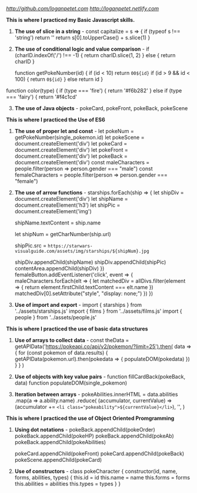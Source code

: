*http://github.com/loganpetet.com*
*http://loganpetet.netlify.com*


**This is where I practiced my Basic Javascript skills.**

1. **The use of slice in a string** - const capitalize = s => {
    if (typeof s !== 'string') return ''
    return s[0].toUpperCase() + s.slice(1)
}

2. **The use of conditional logic and value comparison** - if (charID.indexOf('/') !== -1) {
        return charID.slice(1, 2)
    } else {
        return charID
    }

    function getPokeNumber(id) {
    if (id < 10) return `00${id}`
    if (id > 9 && id < 100) {
        return `0${id}`
    } else return id
}

function color(type) {
    if (type === 'fire') {
        return '#f6b282'
    } else if (type === 'fairy') {
        return '#f4c1cd'

3. **The use of Java objects** - pokeCard, pokeFront, pokeBack, pokeScene

**This is where I practiced the Use of ES6**

1. **The use of proper let and const** - let pokeNum = getPokeNumber(single_pokemon.id)
let pokeScene = document.createElement('div')
    let pokeCard = document.createElement('div')
    let pokeFront = document.createElement('div')
    let pokeBack = document.createElement('div')
    const maleCharacters = people.filter(person => person.gender === "male")
const femaleCharacters = people.filter(person => person.gender === "female")

2. **The use of arrow functions** - starships.forEach(ship => {
    let shipDiv = document.createElement('div')
    let shipName = document.createElement('h3')
    let shipPic = document.createElement('img')

    shipName.textContent = ship.name

    let shipNum = getCharNumber(ship.url)

    shipPic.src = `https://starwars-visualguide.com/assets/img/starships/${shipNum}.jpg`

    shipDiv.appendChild(shipName)
    shipDiv.appendChild(shipPic)
    contentArea.appendChild(shipDiv)
})
femaleButton.addEventListener('click', event => {
    maleCharacters.forEach(elt => {
        let matchedDiv = allDivs.filter(element => {
            return element.firstChild.textContent === elt.name
        })
        matchedDiv[0].setAttribute("style", "display: none;")
    })
})

3. **Use of import and export** - import { starships } from '../assets/starships.js'
import { films } from '../assets/films.js'
import { people } from '../assets/people.js'

**This is where I practiced the use of basic data structures**

1. **Use of arrays to collect data** - const theData = getAPIData('https://pokeapi.co/api/v2/pokemon/?limit=25').then(
    data => {
        for (const pokemon of data.results) {
            getAPIData(pokemon.url).then(pokedata => {
                populateDOM(pokedata)
            })
        }
    }
)

2. **Use of objects with key value pairs** - function fillCardBack(pokeBack, data) 
function populateDOM(single_pokemon)

3. **Iteration between arrays** - pokeAbilities.innerHTML = data.abilities
        .map(a => a.ability.name)
        .reduce(
            (accumulator, currentValue) =>
                (accumulator += `<li class="pokeability">${currentValue}</li>`),
            '',
        )

**This is where I practiced the use of Object Oriented Promgramming**

1. **Using dot notations** - pokeBack.appendChild(pokeOrder)
    pokeBack.appendChild(pokeHP)
    pokeBack.appendChild(pokeAb)
    pokeBack.appendChild(pokeAbilities)

    pokeCard.appendChild(pokeFront)
    pokeCard.appendChild(pokeBack)
    pokeScene.appendChild(pokeCard)

2. **Use of constructors** - class pokeCharacter {
    constructor(id, name, forms, abilities, types) {
        this.id = id
        this.name = name
        this.forms = forms
        this.abilities = abilities
        this.types = types
    }
}
